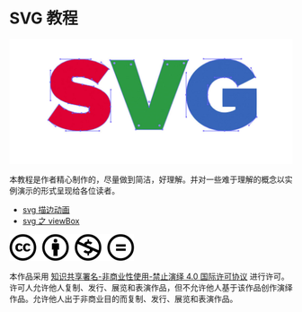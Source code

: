# SVG 教程

![svg](./medias/SVG.png)

本教程是作者精心制作的，尽量做到简洁，好理解。并对一些难于理解的概念以实例演示的形式呈现给各位读者。

- [svg 描边动画](./svg描边动画/svg描边动画.md)
- [svg 之 viewBox](./svg之viewBox/svg之viewBox.md)





![](./medias/creativecommons-cc.svg)

本作品采用 [知识共享署名-非商业性使用-禁止演绎 4.0 国际许可协议](https://creativecommons.org/licenses/by-nc-nd/4.0/) 进行许可。许可人允许他人复制、发行、展览和表演作品，但不允许他人基于该作品创作演绎作品。允许他人出于非商业目的而复制、发行、展览和表演作品。
